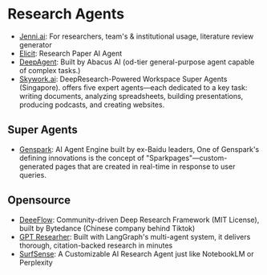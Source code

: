 # Research Agents

- [Jenni.ai](https://jenni.ai/): For researchers, team's & institutional usage, literature review generator
- [Elicit](https://elicit.com/): Research Paper AI Agent
- [DeepAgent](https://deepagent.abacus.ai/): Built by Abacus AI (od-tier general-purpose agent capable of complex tasks.)
- [Skywork.ai](https://skywork.ai): DeepResearch-Powered Workspace Super Agents (Singapore). offers five expert agents—each dedicated to a key task: writing documents, analyzing spreadsheets, building presentations, producing podcasts, and creating websites. 

## Super Agents

- [Genspark](https://www.genspark.ai/): AI Agent Engine built by ex-Baidu leaders, One of Genspark's defining innovations is the concept of "Sparkpages"—custom-generated pages that are created in real-time in response to user queries.

## Opensource

- [DeeeFlow](https://deerflow.tech/): Community-driven Deep Research Framework (MIT License), built by Bytedance (Chinese company behind Tiktok)
- [GPT Researher](https://github.com/assafelovic/gpt-researcher): Built with LangGraph's multi-agent system, it delivers thorough, citation-backed research in minutes
- [SurfSense](https://www.surfsense.net/): A Customizable AI Research Agent just like NotebookLM or Perplexity